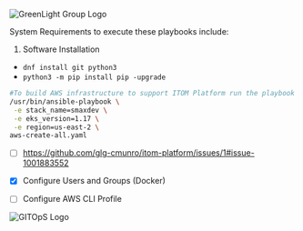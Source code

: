 ![GreenLight Group Logo](https://assets.website-files.com/5ebcb9396faf10d8f7644479/5ed6a066891af295a039860f_GLGLogolrg-p-500.png)

System Requirements to execute these playbooks include:
1. Software Installation
 - `dnf install git python3`
 - `python3 -m pip install pip -upgrade`

```bash
#To build AWS infrastructure to support ITOM Platform run the playbook aws-create-all
/usr/bin/ansible-playbook \
 -e stack_name=smaxdev \
 -e eks_version=1.17 \
 -e region=us-east-2 \
aws-create-all.yaml
```
- [ ] https://github.com/glg-cmunro/itom-platform/issues/1#issue-1001883552
- [X] Configure Users and Groups (Docker)
- [ ] Configure AWS CLI Profile



![GITOpS Logo](https://assets.website-files.com/5ebcb9396faf10d8f7644479/5ed5437092c32b4b714ab581_GLG_GITOPS_logo.png)
